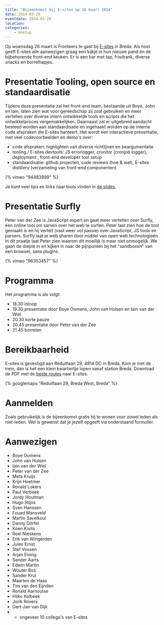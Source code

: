 ```yaml
---
title: "Bijeenkomst bij E-sites op 26 maart 2014"
date: 2014-03-26
eventdate: 2014-03-26
location: 
categories: 
    - meetup
---
```

Op woensdag 26 maart is Fronteers te gast bij [E-sites](http://e-sites.nl) in Breda. Als host geeft E-sites alle aanwezigen graag een kijkje in hun nieuwe pand én de bijbehorende front-end keuken. Er is een bar met tap, frisdrank, diverse snacks en borrelhapjes.

# Presentatie Tooling, open source en standaardisatie

Tijdens deze presentatie zal het front-end team, bestaande uit Boye, John en Iain, laten zien wat voor gereedschap zij zoal gebruiken en meer vertellen over diverse intern ontwikkelde tools en scripts die het ontwikkelproces vergemakkelijken. Daarnaast zal er uitgebreid aandacht besteed worden aan standaardisatie en ingehaakt worden op de interne code afspraken die E-sites hanteert.
Het wordt een interactieve presentatie, met veel codevoorbeelden en demo's over:

* code afspraken: highlighten van diverse richtlijnen en beargumentatie
* tooling / E-sites devtools: JS errorlogger, cronitor (cronjob logger), deployment , front-end developer tool setup
* standaardisatie: github projecten, code reviews (hoe & wat), E-sites distillery (verzameling van front-end componenten)

{% vimeo "94483899" %}

Je kunt veel tips en links naar tools vinden in [de slides](http://frontend.e-sites.nl/fronteers/).

# Presentatie Surfly

Peter van der Zee is JavaScript expert en gaat meer vertellen over Surfly, een online tool om samen over het web te surfen. Peter laat zien hoe de tool gemaakt is en hij vertelt (vast weer vol passie) over JavaScript, JS tools en parsers. 
Surfly laat je web sharen door middel van open web technologieën. In dit praatje laat Peter zien waarom dit moeilijk is maar niet onmogelijk. We gaan de diepte in en kijken in naar de pijnpunten bij het "sandboxen" van een browser, sans plugins.

{% vimeo "96353457" %}

# Programma

Het programma is als volgt:

* 18.30 inloop
* 19.30 presentatie door Boye Oomens, John van Hulsen en Iain van der Wiel
* 20.30 korte pauze
* 20.45 presentatie door Peter van der Zee
* 21.45 borrelen

# Bereikbaarheid

E-sites is gevestigd aan Reduitlaan 29, 4814 DC in Breda. Kom je met de trein, dan is het een klein kwartiertje lopen vanaf station Breda.
Download de PDF met de [beste routes](http://www.e-sites.nl/files/downloads/Bereikbaarheid_e-sites.pdf) naar E-sites.

{% googlemaps "Reduitlaan 29, Breda West, Breda" %}

# Aanmelden

Zoals gebruikelijk is de bijeenkomst gratis bij te wonen voor zowel leden als niet-leden. Wel is gewenst dat je jezelf opgeeft via onderstaand formulier.

# Aanwezigen

* Boye Oomens
* John van Hulsen
* Iain van der Wiel
* Peter van der Zee
* Meta Kruijs
* Krijn Hoetmer
* Ronald Lokers
* Paul Verbeek
* Jordy Houtman
* Hugo Stijns
* Sven Hanssen
* Fouad Mansveld
* Martin Savelkoul
* Danny Dörfel
* Koen Kivits
* Roel Nieskens
* Erik van Wingerden
* Jules Ernst
* Stef Vossen
* Arjan Eising
* Sander Aarts
* Edwin Martin
* Wouter Bos
* Sander Krul
* Maarten de Haas
* Tim van den Eijnden
* Ronald Aarnoutse
* Hilko Kolbeek
* Jorik Rovers
* Gert-Jan van Dijk
* + ongeveer 10 collega's van E-sites

